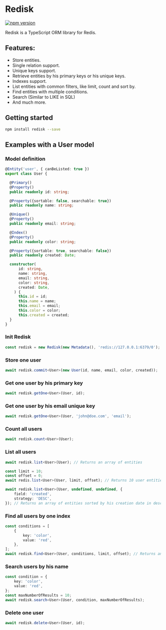 Redisk
=====
[![npm version](https://badge.fury.io/js/redisk.svg)](https://badge.fury.io/js/redisk)

Redisk is a TypeScript ORM library for Redis.


## Features:

* Store entities.
* Single relation support.
* Unique keys support.
* Retrieve entities by his primary keys or his unique keys.
* Indexes support.
* List entities with common filters, like limit, count and sort by.
* Find entities with multiple conditions.
* Search (Similar to LIKE in SQL)
* And much more.


## Getting started
```bash
npm install redisk --save
```
## Examples with a User model

### Model definition
```ts
@Entity('user', { canBeListed: true })
export class User {

  @Primary()
  @Property()
  public readonly id: string;

  @Property({sortable: false, searchable: true})
  public readonly name: string;

  @Unique()
  @Property()
  public readonly email: string;

  @Index()
  @Property()
  public readonly color: string;

  @Property({sortable: true, searchable: false})
  public readonly created: Date;

  constructor(
      id: string,
      name: string,
      email: string,
      color: string,
      created: Date,
    ) {
      this.id = id;
      this.name = name;
      this.email = email;
      this.color = color;
      this.created = created;
  }
}
```

### Init Redisk

```ts
const redisk = new Redisk(new Metadata(), 'redis://127.0.0.1:6379/0');
```

### Store one user

```ts
await redisk.commit<User>(new User(id, name, email, color, created));
```

### Get one user by his primary key

```ts
await redisk.getOne<User>(User, id);
```

### Get one user by his email unique key 

```ts
await redisk.getOne<User>(User, 'john@doe.com', 'email');
```

### Count all users

```ts
await redisk.count<User>(User);
```

### List all users

```ts
await redisk.list<User>(User); // Returns an array of entities

const limit = 10;
const offset = 0;
await redis.list<User>(User, limit, offset); // Returns 10 user entities

await redisk.list<User>(User, undefined, undefined, {
    field: 'created',
    strategy: 'DESC',
}); // Returns an array of entities sorted by his creation date in descending order
```

### Find all users by one index
```ts
const conditions = [
    {
        key: 'color',
        value: 'red',
    },
];
await redisk.find<User>(User, conditions, limit, offset); // Returns an array of entites that match the conditions
```

### Search users by his name

```ts
const condition = {
    key: 'color',
    value: 'red',
};
const maxNumberOfResults = 10;
await redisk.search<User>(User, condition, maxNumberOfResults);
```

### Delete one user

```ts
await redisk.delete<User>(User, id);
```